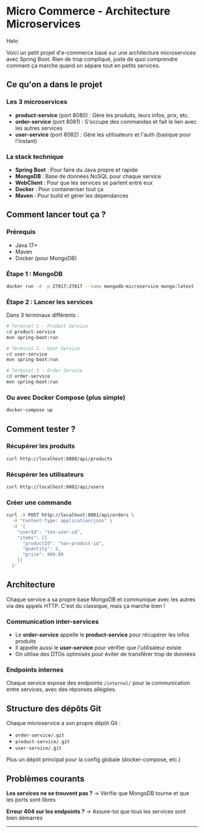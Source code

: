 # Micro Commerce - Architecture Microservices

Helo

Voici un petit projet d'e-commerce basé sur une architecture microservices avec Spring Boot. Rien de trop compliqué, juste de quoi comprendre comment ça marche quand on sépare tout en petits services.

## Ce qu'on a dans le projet

### Les 3 microservices

- **product-service** (port 8080) : Gère les produits, leurs infos, prix, etc.
- **order-service** (port 8081) : S'occupe des commandes et fait le lien avec les autres services
- **user-service** (port 8082) : Gère les utilisateurs et l'auth (basique pour l'instant)

### La stack technique

- **Spring Boot** : Pour faire du Java propre et rapide
- **MongoDB** : Base de données NoSQL pour chaque service
- **WebClient** : Pour que les services se parlent entre eux
- **Docker** : Pour containeriser tout ça
- **Maven** : Pour build et gérer les dépendances

## Comment lancer tout ça ?

### Prérequis

- Java 17+
- Maven
- Docker (pour MongoDB)

### Étape 1 : MongoDB

```bash
docker run -d -p 27017:27017 --name mongodb-microservice mongo:latest
```

### Étape 2 : Lancer les services

Dans 3 terminaux différents :

```bash
# Terminal 1 - Product Service
cd product-service
mvn spring-boot:run

# Terminal 2 - User Service  
cd user-service
mvn spring-boot:run

# Terminal 3 - Order Service
cd order-service
mvn spring-boot:run
```

### Ou avec Docker Compose (plus simple)

```bash
docker-compose up
```

## Comment tester ?

### Récupérer les produits
```bash
curl http://localhost:8080/api/products
```

### Récupérer les utilisateurs
```bash
curl http://localhost:8082/api/users
```

### Créer une commande
```bash
curl -X POST http://localhost:8081/api/orders \
  -H "Content-Type: application/json" \
  -d '{
    "userId": "ton-user-id",
    "items": [{
      "productId": "ton-product-id",
      "quantity": 2,
      "price": 999.99
    }]
  }'
```

## Architecture

Chaque service a sa propre base MongoDB et communique avec les autres via des appels HTTP. C'est du classique, mais ça marche bien !

### Communication inter-services

- Le **order-service** appelle le **product-service** pour récupérer les infos produits
- Il appelle aussi le **user-service** pour vérifier que l'utilisateur existe
- On utilise des DTOs optimisés pour éviter de transférer trop de données

### Endpoints internes

Chaque service expose des endpoints `/internal/` pour la communication entre services, avec des réponses allégées.

## Structure des dépôts Git

Chaque microservice a son propre dépôt Git :
- `order-service/.git`
- `product-service/.git` 
- `user-service/.git`

Plus un dépôt principal pour la config globale (docker-compose, etc.)

## Problèmes courants

**Les services ne se trouvent pas ?**
→ Vérifie que MongoDB tourne et que les ports sont libres

**Erreur 404 sur les endpoints ?**
→ Assure-toi que tous les services sont bien démarrés

---